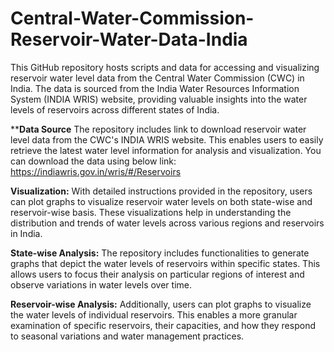 # Central-Water-Commission-Reservoir-Water-Data-India
This GitHub repository hosts scripts and data for accessing and visualizing reservoir water level data from the Central Water Commission (CWC) in India. The data is sourced from the India Water Resources Information System (INDIA WRIS) website, providing valuable insights into the water levels of reservoirs across different states of India.

****Data Source**
The repository includes link to download reservoir water level data from the CWC's INDIA WRIS website. This enables users to easily retrieve the latest water level information for analysis and visualization.
You can download the data using below link:
https://indiawris.gov.in/wris/#/Reservoirs

**Visualization:** 
With detailed instructions provided in the repository, users can plot graphs to visualize reservoir water levels on both state-wise and reservoir-wise basis. These visualizations help in understanding the distribution and trends of water levels across various regions and reservoirs in India.

**State-wise Analysis:** 
The repository includes functionalities to generate graphs that depict the water levels of reservoirs within specific states. This allows users to focus their analysis on particular regions of interest and observe variations in water levels over time.

**Reservoir-wise Analysis:**
Additionally, users can plot graphs to visualize the water levels of individual reservoirs. This enables a more granular examination of specific reservoirs, their capacities, and how they respond to seasonal variations and water management practices.
